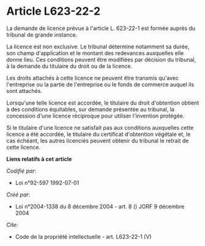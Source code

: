 # Article L623-22-2

La demande de licence prévue à l'article L. 623-22-1 est formée auprès du tribunal de grande instance. 

La licence est non exclusive. Le tribunal détermine notamment sa durée, son champ d'application et le montant des redevances
auxquelles elle donne lieu. Ces conditions peuvent être modifiées par décision du tribunal, à la demande du titulaire du
droit ou de la licence. 

Les droits attachés à cette licence ne peuvent être transmis qu'avec l'entreprise ou la partie de l'entreprise ou le fonds de
commerce auquel ils sont attachés. 

Lorsqu'une telle licence est accordée, le titulaire du droit d'obtention obtient à des conditions équitables, sur demande
présentée au tribunal, la concession d'une licence réciproque pour utiliser l'invention protégée. 

Si le titulaire d'une licence ne satisfait pas aux conditions auxquelles cette licence a été accordée, le titulaire du
certificat d'obtention végétale et, le cas échéant, les autres licenciés peuvent obtenir du tribunal le retrait de cette
licence.

**Liens relatifs à cet article**

_Codifié par_:

  - Loi n°92-597 1992-07-01

_Créé par_:

  - Loi n°2004-1338 du 8 décembre 2004 - art. 8 () JORF 9 décembre 2004

_Cite_:

  - Code de la propriété intellectuelle - art. L623-22-1 (V)
